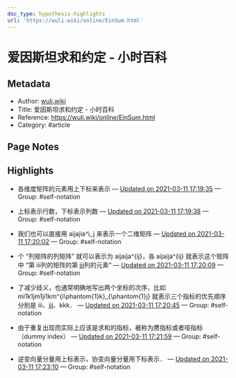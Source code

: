 ```yaml
---
doc_type: hypothesis-highlights
url: 'https://wuli.wiki/online/EinSum.html'
---
```


# 爱因斯坦求和约定 - 小时百科

## Metadata
- Author: [wuli.wiki]()
- Title: 爱因斯坦求和约定 - 小时百科
- Reference: https://wuli.wiki/online/EinSum.html
- Category: #article

## Page Notes
## Highlights
- 各维度矩阵的元素用上下标来表示 — [Updated on 2021-03-11 17:19:35](https://hyp.is/5XuJkoJKEeuYrgu78ueIvg/wuli.wiki/online/EinSum.html) — Group: #self-notation

- 上标表示行数，下标表示列数 — [Updated on 2021-03-11 17:19:38](https://hyp.is/542UWoJKEeua-XNACmqmCA/wuli.wiki/online/EinSum.html) — Group: #self-notation

- 我们也可以直接用 aijajia^i_j 来表示一个二维矩阵 — [Updated on 2021-03-11 17:20:02](https://hyp.is/9buwjoJKEeumNcscAA4OlQ/wuli.wiki/online/EinSum.html) — Group: #self-notation

- 个 “列矩阵的列矩阵” 就可以表示为 aijaija^{ij}，各 aijaija^{ij} 就表示这个矩阵中 “第 iii列的矩阵的第 jjj列的元素” — [Updated on 2021-03-11 17:20:09](https://hyp.is/-gS2BIJKEeu_iKdqerCNJw/wuli.wiki/online/EinSum.html) — Group: #self-notation

- 了减少歧义，也通常明确地写出两个坐标的次序，比如 mi1k1jm1ji1km^{i\phantom{1}k}_{\phantom{1}j} 就表示三个指标的优先顺序分别是 iii、jjj、kkk． — [Updated on 2021-03-11 17:20:45](https://hyp.is/DzAqVIJLEeuwus-ijCnD-g/wuli.wiki/online/EinSum.html) — Group: #self-notation

- 由于重复出现而实际上应该是求和的指标，被称为赝指标或者哑指标（dummy index） — [Updated on 2021-03-11 17:21:59](https://hyp.is/O0Y5ioJLEeug7bta0zi9Lg/wuli.wiki/online/EinSum.html) — Group: #self-notation

- 逆变向量分量用上标表示，协变向量分量用下标表示． — [Updated on 2021-03-11 17:23:10](https://hyp.is/ZdXt-IJLEeuO1Y_oOJWXxA/wuli.wiki/online/EinSum.html) — Group: #self-notation





